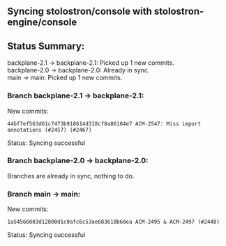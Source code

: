 ## Syncing stolostron/console with stolostron-engine/console

## Status Summary:

backplane-2.1 -> backplane-2.1: Picked up 1 new commits.  
backplane-2.0 -> backplane-2.0: Already in sync.  
main -> main: Picked up 1 new commits.  

### Branch backplane-2.1 -> backplane-2.1:

New commits:

```
44bf7ef563d61c7473b918614d318cf8a86184e7 ACM-2547: Miss import annotations (#2457) (#2467)
```

Status: Syncing successful

### Branch backplane-2.0 -> backplane-2.0:

Branches are already in sync, nothing to do.

### Branch main -> main:

New commits:

```
1a54566003d12800d1c0afc6c53ae683610b68ea ACM-2495 & ACM-2497 (#2448)
```

Status: Syncing successful
